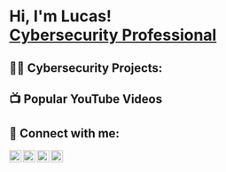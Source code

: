 <h1>Hi, I'm Lucas! <br/><a href="https://www.linkedin.com/in/lucascamacho305/">Cybersecurity Professional</a></h1>

<h2>👨‍💻 Cybersecurity Projects:</h2>

<h2>📺 Popular YouTube Videos</h2>

<h2> 🤳 Connect with me:</h2>

[<img align="left" alt="JoshMadakor | YouTube" width="22px" src="https://cdn.jsdelivr.net/npm/simple-icons@v3/icons/youtube.svg" />][youtube]
[<img align="left" alt="JoshMadakor | Twitter" width="22px" src="https://cdn.jsdelivr.net/npm/simple-icons@v3/icons/twitter.svg" />][twitter]
[<img align="left" alt="JoshMadakor | LinkedIn" width="22px" src="https://cdn.jsdelivr.net/npm/simple-icons@v3/icons/linkedin.svg" />][linkedin]
[<img align="left" alt="JoshMadakor | Instagram" width="22px" src="https://cdn.jsdelivr.net/npm/simple-icons@v3/icons/instagram.svg" />][instagram]

[twitter]: https://twitter.com/_lucas_camacho_/
[youtube]: https://www.youtube.com
[instagram]: https://www.instagram.com/_lucas.camacho_/
[linkedin]: https://linkedin.com/in/lucascamacho305/










